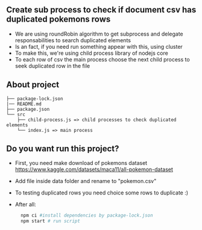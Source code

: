 ## Create sub process to check if document csv has duplicated pokemons rows

- We are using roundRobin algorithm to get subprocess and delegate responsabilities to search duplicated elements
- Is an fact, if you need run something appear with this, using cluster 
- To make this, we're using child process library of nodejs core
- To each row of csv the main process choose the next child process to seek duplicated row in the file

## About project
```
├── package-lock.json
|── README.md
├── package.json
└── src
    ├── child-process.js => child processes to check duplicated elements
    └── index.js => main process
```

## Do you want run this project?

- First, you need make download of pokemons dataset https://www.kaggle.com/datasets/maca11/all-pokemon-dataset
- Add file inside data folder and rename to "pokemon.csv"
- To testing duplicated rows you need choice some rows to duplicate :)

- After all:
  ```bash
    npm ci #install dependencies by package-lock.json
    npm start # run script
  ```
